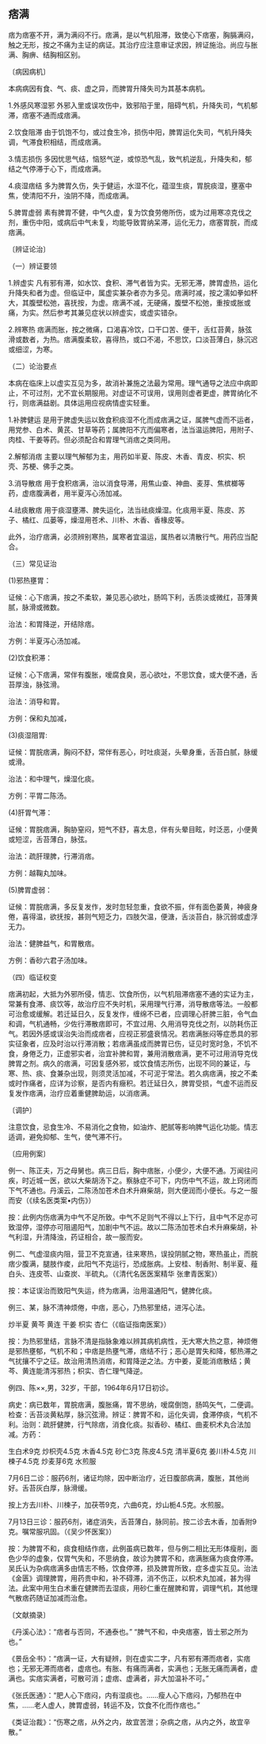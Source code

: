 ## 痞满

痞为痞塞不开，满为满闷不行。痞满，是以气机阻滞，致使心下痞塞，胸膈满闷，触之无形，按之不痛为主证的病证。其治疗应注意审证求因，辨证施治。尚应与胀满、胸痹、结胸相区别。

〔病因病机〕

本病病因有食、气、痰、虚之异，而脾胃升降失司为其基本病机。

1.外感风寒湿邪 外邪入里或误攻伤中，致邪陷于里，阻碍气机，升降失司，气机郁滞，痞塞不通而成痞满。

2.饮食阻滞 由于饥饱不匀，或过食生冷，损伤中阳，脾胃运化失司，气机升降失调，气滞食积相结，而成痞满。

3.情志损伤 多因忧思气结，恼怒气逆，或惊恐气乱，致气机逆乱，升降失和，郁结之气停滞于心下，而成痞满。

4.痰湿痞结 多为脾胃久伤，失于健运，水湿不化，蕴湿生痰，胃脘痰湿，壅塞中焦，使清阳不升，浊阴不降，而成痞满。

5.脾胃虚弱 素有脾胃不健，中气久虚，复为饮食劳倦所伤，或为过用寒凉克伐之剂，重伤中阳，或病后中气未复，均能导致胃纳呆滞，运化无力，痞塞胃脘，而成痞满。

〔辨证论治〕

（一）辨证要领

1.辨虚实 凡有邪有滞，如水饮、食积、滞气者皆为实。无邪无滞，脾胃虚热，运化升降失和者为虚。但临证中，属虚实兼杂者亦为多见。痞满时减，按之濡如拳如杯大，其腹壁松弛，喜抚按，为虚。痞满不减，无硬痛，腹壁不松弛，重按或胀或痛，为实。然后参考其兼见症状以辨虚实，或虚实错杂。

2.辨寒热 痞满而胀，按之微痛，口渴喜冷饮，口干口苦、便干，舌红苔黄，脉弦滑或数者，为热。痞满腹柔软，喜得热，或口不渴，不思饮，口淡苔薄白，脉沉迟或细涩，为寒。

（二）论治要点

本病在临床上以虚实互见为多，故消补兼施之法最为常用。理气通导之法应中病即止，不可过剂，尤不宜长期服用。对虚证不可误用，误用则虚者更虚，脾胃纳化不行，则痞满益剧。具体运用应视病情虚实轻重。

1.补脾健运 是用于脾虚失运以致食积痰湿不化而成痞满之证，属脾气虚而不运者，用党参、白术、黄芪、甘草等药；属脾阳不亢而偏寒者，法当温运脾阳，用附子、肉桂、干姜等药。但必须配合和胃理气消痞之类同用。

2.解郁消痞 主要以理气解郁为主，用药如半夏、陈皮、木香、青皮、枳实、枳壳、苏梗、佛手之类。

3.消导散痞 用于食积痞满，治以消食导滞，用焦山查、神曲、麦芽、焦槟榔等药，虚痞腹满者，用半夏泻心汤加减。

4.祛痰散痞 用于痰湿壅滞、脾失运化，法当祛痰燥湿。化痰用半夏、陈皮、苏子、橘红、瓜蒌等，燥湿用苍术、川朴、木香、香椽皮等。

此外，治疗痞满，必须辨别寒热，属寒者宜温运，属热者以清散行气。用药应当配合。

（三）常见证治

(1)邪热壅胃：

证候：心下痞满，按之不柔软，兼见恶心欲吐，肠鸣下利，舌质淡或微红，苔薄黄腻，脉滑或微数。

治法：和胃降逆，开结除痞。

方例：半夏泻心汤加减。

(2)饮食积滞：

证候：心下痞满，常伴有腹胀，嗳腐食臭，恶心欲吐，不思饮食，或大便不通，舌苔厚浊，脉弦滑。

治法：消导和胃。

方例：保和丸加减，

(3)痰湿阻胃:

证候：胃脘痞满，胸闷不舒，常伴有恶心，时吐痰涎，头晕身重，舌苔白腻，脉缓或滑。

治法：和中理气，燥湿化痰。

方例：平胃二陈汤。

(4)肝胃气滞：

证候：胃脘痞满，胸胁窒闷，短气不舒，喜太息，伴有头晕目眩，时泛恶，小便黄或短涩，舌苔薄白，脉弦。

治法：疏肝理脾，行滞消痞。

方例：越鞠丸加味。

(5)脾胃虚弱：

证候：胃脘痞满，多反复发作，发时忽轻忽重，食欲不振，伴有面色萎黄，神疲身倦，喜得温，欲抚按，甚则气短乏力，四肢欠温，便溏，舌淡苔白，脉沉弱或虚浮无力。

治法：健脾益气，和胃散痞。

方例：香砂六君子汤加味。

（四）临证权变

痞满初起，大抵为外邪所侵，情志、饮食所伤，以气机阻滞痞塞不通的实证为主，常兼有食滞、痰饮等，故治疗应不失时机，采用理气行滞，消导散痞等法。一般都可治愈或缓解。若迁延日久，反复发作，缠绵不已者，应调理心肝脾三脏，令气血和调，气机通畅，少佐行滞散痞即可，不宜过用、久用消导克伐之剂，以防耗伤正气。若因外感或误治失治而成痞者，应视正邪盛衰情况。若痞满胀闷等症悉具的邪实征象者，应及时治以行滞消散；若痞满虽成而脾胃已伤，证见时宽时急，不饥不食，身倦乏力，正虚邪实者，治宜补脾和胃，兼用消散痞满，更不可过用消导克伐脾胃之剂。病久的痞满，可因复感外邪，或饮食情志所伤，出现不同的兼证，与寒、热、痰、食兼杂出现，则须灵活加减，不可泥于常法。若久病痞满，按之不柔或时作痛者，应详为诊察，是否内有癥积。若迁延日久，脾胃受损，气虚不运而反复发作痞满，治疗应着重健脾助运，以消痞满。

〔调护〕

注意饮食，忌食生冷、不易消化之食物，如油炸、肥腻等影响脾气运化功能。情志适调，避免抑郁、生气，使气滞不行。

〔应用例案〕

例一、陈正夫，万之母舅也。病三日后，胸中痞胀，小便少，大便不通。万闻往问疾，时近城一医，欲以大柴胡汤下之。察脉症不可下，内伤中气不运，故上窍闭而下气不通也。丹溪云，二陈汤加苍术白术升麻柴胡，则大便润而小便长。与之一服而安（《续名医类案•内伤》）

按：此例内伤痞满为中气不足所致。中气不足则气不得以上下行，且中气不足亦可致湿停，湿停亦可阻遏阳气，加剧中气不运。故以二陈汤加苍术白术升麻柴胡，补气利湿，升清降浊，药证相合，故一服而安。

例二、气虚湿痰内阻，营卫不克宣通，往来寒热，误投阴腻之物，寒热虽止，而脘痞少腹满，腿肢作痠，此阳气不克运行，恐成胀病。上安桂、制香附、制半夏、薤白头、连皮苓、山查炭、半硫丸。（《清代名医医案精华 张聿青医案》）

按：本证误治而致阳气失运，终为痞满，治用温通阳气，健脾化痰。

例三、某，脉不清神烦倦，中痞，恶心，乃热邪里结，进泻心法。

炒半夏 黄芩 黄连 干姜 枳实 杏仁（《临证指南医案》）

按：为热邪里结，言脉不清是指脉象难以辨其病机病性，无大寒大热之意，神烦倦是邪热壅郁，气机不和；中痞是热壅气滞，痞结不行；恶心是胃失和降，郁热滞之气扰攘不宁之征。故治用清热消痞，和胃降逆之法。方中姜，夏能消痞散结；黄芩、黄连能清泻邪热；枳实、杏仁理气降逆。

例四、陈××,男，32岁，干部，1964年6月17日初诊。

病史：病已数年，胃脘痞满，腹胀痛，胃不思纳，嗳腐倒饱，肠鸣矢气，二便调。检查：舌苔淡黄粘厚，脉沉弦滑。辨证：脾胃不和，运化失调，食滞停痰，气机不利。治则：疏肝健脾，行气除痞，消食化痰。拟香砂、橘红、曲麦枳术丸合法加减。方药：

生白术9克 炒枳壳4.5克 木香4.5克 砂仁3克 陈皮4.5克 清半夏6克 姜川朴4.5克 川楝子4.5克 炒麦芽6克 水煎服

7月6日二诊：服药6剂，诸证均除，因中断治疗，近日腹部病满，腹胀，其他尚好。舌苔灰白厚，脉滑缓。

按上方去川朴、川楝子，加茯苓9克，六曲6克，炒山栀4.5克。水煎服。

7月13日三诊：服药6剂，诸症消失，舌苔薄白，脉同前。按二诊去木香，加香附9克。嘱常服巩固。（《吴少怀医案》）

按：为脾胃不和，痰食相结作痞，此例虽病已数年，但与例二相比无形体瘦削，面色少华的虚象，仅胃气失和，不思纳食，故诊为脾胃不和，痞满胀痛为痰食停滞。吴氏认为杂病痞满多由情志不畅，饮食停滞，损及脾胃所致，症多虚实互见。治法《金匮》调理脾胃，用药贵中和，补不碍滞，消不伤正，以枳术丸加减，甚为得法。此案中用生白术重在健脾而去湿痰，用砂仁重在醒脾和胃，调理气机，其他理气散痞药随证加减而治愈。

〔文献摘录〕

《丹溪心法》：“痞者与否同，不通泰也。” “脾气不和，中央痞塞，皆土邪之所为也。”

《景岳全书》：“痞满一证，大有疑辨，则在虚实二字，凡有邪有滞而痞者，实痞也；无邪无滞而痞者，虚痞也。有胀、有痛而满者，实满也；无胀无痛而满者，虚满也。实痞实满者，可散可消；虚痞、虚满者，非大加温补不可。”

《张氏医通》：“肥人心下痞闷，内有湿痰也。……瘦人心下痞闷，乃郁热在中焦，……老人虚人，脾胃虚弱，转运不及，饮食不化而作痞也。”

《类证治裁》：“伤寒之痞，从外之内，故宜苦泄；杂病之痞，从内之外，故宜辛散。”